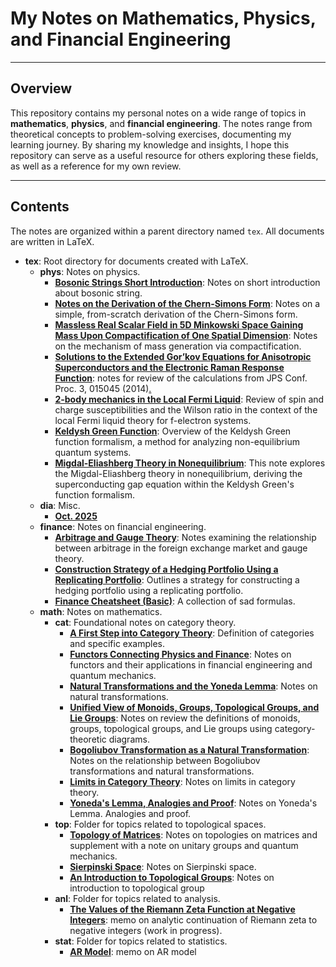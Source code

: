# My Notes on Mathematics, Physics, and Financial Engineering

---

## Overview

This repository contains my personal notes on a wide range of topics in **mathematics**, **physics**, and **financial engineering**. The notes range from theoretical concepts to problem-solving exercises, documenting my learning journey. By sharing my knowledge and insights, I hope this repository can serve as a useful resource for others exploring these fields, as well as a reference for my own review.

---

## Contents

The notes are organized within a parent directory named `tex`. All documents are written in LaTeX.

- **tex**: Root directory for documents created with LaTeX.
    - **phys**: Notes on physics.
        - **[Bosonic Strings Short Introduction](https://github.com/masaru113/mastex/blob/main/tex/phys/BozonicString/main.pdf)**: Notes on short introduction about bosonic string.
        - **[Notes on the Derivation of the Chern-Simons Form](https://github.com/masaru113/mastex/blob/main/tex/phys/ChernSimonsForm/main.pdf)**: Notes on a simple, from-scratch derivation of the Chern-Simons form.
        - **[Massless Real Scalar Field in 5D Minkowski Space Gaining Mass Upon Compactification of One Spatial Dimension](https://github.com/masaru113/mastex/blob/main/tex/phys/KaluzaKleinMassGeneration/main.pdf)**: Notes on the mechanism of mass generation via compactification.
        - **[Solutions to the Extended Gor’kov Equations for Anisotropic Superconductors and the Electronic Raman Response Function](https://github.com/masaru113/mastex/blob/main/tex/phys/extended_gorkov_anisotropic_raman/main.pdf)**: notes for review of the calculations from JPS Conf. Proc. 3, 015045 (2014)[.](https://journals.jps.jp/doi/10.7566/JPSCP.3.015045)
        - **[2-body mechanics in the Local Fermi Liquid](https://github.com/masaru113/mastex/blob/main/tex/phys/LocalFermiLiquid/main.pdf)**: Review of spin and charge susceptibilities and the Wilson ratio in the context of the local Fermi liquid theory for f-electron systems.
        - **[Keldysh Green Function](https://github.com/masaru113/mastex/blob/main/tex/phys/KeldyshGreenFunction/main.pdf)**: Overview of the Keldysh Green function formalism, a method for analyzing non-equilibrium quantum systems.
        - **[Migdal-Eliashberg Theory in Nonequilibrium](https://github.com/masaru113/mastex/blob/main/tex/phys/MigdalEliashberg/main.pdf)**: This note explores the Migdal-Eliashberg theory in nonequilibrium, deriving the superconducting gap equation within the Keldysh Green's function formalism.
    - **dia**: Misc.
      - **[Oct. 2025](https://github.com/masaru113/mastex/blob/main/tex/dia/2025/10/main.pdf)**
    - **finance**: Notes on financial engineering.
        - **[Arbitrage and Gauge Theory](https://github.com/masaru113/mastex/blob/main/tex/finance/GaugeTheoryInForex/main.pdf)**: Notes examining the relationship between arbitrage in the foreign exchange market and gauge theory.
        - **[Construction Strategy of a Hedging Portfolio Using a Replicating Portfolio](https://github.com/masaru113/mastex/blob/main/tex/finance/ReplicatingPortfolio/main.pdf)**: Outlines a strategy for constructing a hedging portfolio using a replicating portfolio.
        - **[Finance Cheatsheet (Basic)](https://github.com/masaru113/mastex/blob/main/tex/finance/basic_cheat_sheet/main.pdf)**: A collection of sad formulas.
    - **math**: Notes on mathematics.
        - **cat**: Foundational notes on category theory.
            - **[A First Step into Category Theory](https://github.com/masaru113/mastex/blob/main/tex/math/cat/category_first_step/main.pdf)**: Definition of categories and specific examples.
            - **[Functors Connecting Physics and Finance](https://github.com/masaru113/mastex/blob/main/tex/math/cat/functor/main.pdf)**: Notes on functors and their applications in financial engineering and quantum mechanics.
            - **[Natural Transformations and the Yoneda Lemma](https://github.com/masaru113/mastex/blob/main/tex/math/cat/natural_transformation/main.pdf)**: Notes on natural transformations.
            - **[Unified View of Monoids, Groups, Topological Groups, and Lie Groups](https://github.com/masaru113/mastex/blob/main/tex/math/cat/mon_grp_topg_lie/main.pdf)**: Notes on review the definitions of monoids, groups, topological groups, and Lie groups using category-theoretic diagrams.
            - **[Bogoliubov Transformation as a Natural Transformation](https://github.com/masaru113/mastex/blob/main/tex/math/cat/BogoliubovTrans_as_NaturalTrans/main.pdf)**: Notes on the relationship between Bogoliubov transformations and natural transformations.
            - **[Limits in Category Theory](https://github.com/masaru113/mastex/blob/main/tex/math/cat/limit_intro/main.pdf)**: Notes on limits in category theory.
            - **[Yoneda's Lemma, Analogies and Proof](https://github.com/masaru113/mastex/blob/main/tex/math/cat/Yoneda/main.pdf)**: Notes on Yoneda's Lemma. Analogies and proof.
        - **top**: Folder for topics related to topological spaces.
            - **[Topology of Matrices](https://github.com/masaru113/mastex/blob/main/tex/math/top/MatrixTopology/main.pdf)**: Notes on topologies on matrices and supplement with a note on unitary groups and quantum mechanics.
            - **[Sierpinski Space](https://github.com/masaru113/mastex/blob/main/tex/math/top/sierpinski_space/main.pdf)**: Notes on Sierpinski space.
            - **[An Introduction to Topological Groups](https://github.com/masaru113/mastex/blob/main/tex/math/top/topological_group_first_step/main.pdf)**: Notes on introduction to topological group
        - **anl**: Folder for topics related to analysis.
          - **[The Values of the Riemann Zeta Function at Negative Integers](https://github.com/masaru113/mastex/blob/main/tex/math/anl/ZetaAnalyticContinuation/main.pdf)**: memo on analytic continuation of Riemann zeta to negative integers (work in progress).
        - **stat**: Folder for topics related to statistics.
          - **[AR Model](https://github.com/masaru113/mastex/blob/main/tex/math/stat/AR/main.pdf)**: memo on AR model